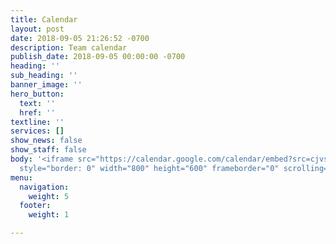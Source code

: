 ```yaml
---
title: Calendar
layout: post
date: 2018-09-05 21:26:52 -0700
description: Team calendar
publish_date: 2018-09-05 00:00:00 -0700
heading: ''
sub_heading: ''
banner_image: ''
hero_button:
  text: ''
  href: ''
textline: ''
services: []
show_news: false
show_staff: false
body: '<iframe src="https://calendar.google.com/calendar/embed?src=cjvs54vaik5oee2gtcuruc6loo%40group.calendar.google.com&ctz=America%2FLos_Angeles"
  style="border: 0" width="800" height="600" frameborder="0" scrolling="no"></iframe>'
menu:
  navigation:
    weight: 5
  footer:
    weight: 1

---
```

